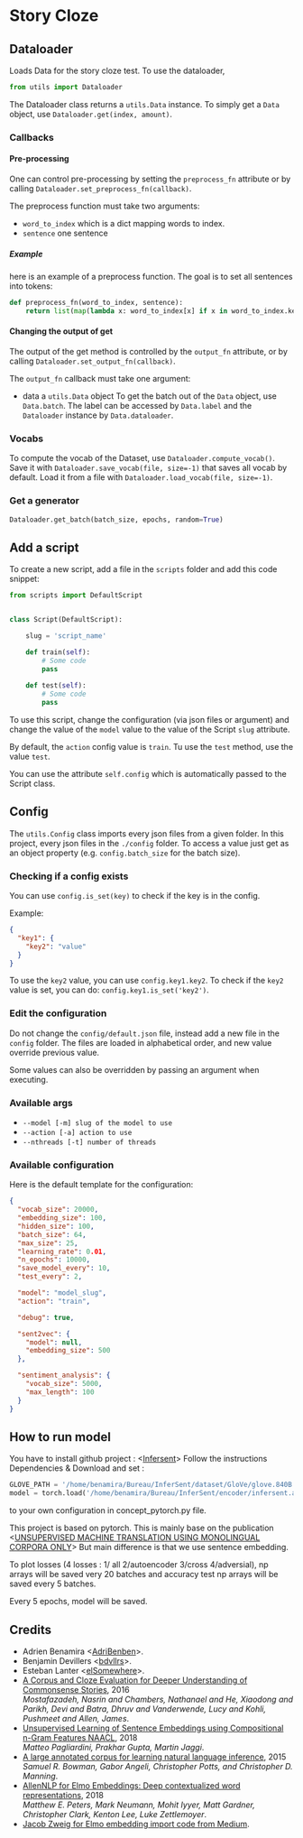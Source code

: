 # Story Cloze

## Dataloader
Loads Data for the story cloze test.
To use the dataloader, 
```python
from utils import Dataloader
```
The Dataloader class returns a `utils.Data` instance.
To simply get a `Data` object, use `Dataloader.get(index, amount)`.
### Callbacks
#### Pre-processing
One can control pre-processing by setting the `preprocess_fn` attribute or by calling
`Dataloader.set_preprocess_fn(callback)`.

The preprocess function must take two arguments: 
- `word_to_index` which is a dict mapping words to index.
- `sentence` one sentence

##### Example
here is an example of a preprocess function. The goal is to set all sentences into tokens:

```python
def preprocess_fn(word_to_index, sentence):
    return list(map(lambda x: word_to_index[x] if x in word_to_index.keys() else word_to_index['<unk>'], sentence))
```

#### Changing the output of get
The output of the get method is controlled by the `output_fn` attribute, or by calling
`Dataloader.set_output_fn(callback)`.

The `output_fn` callback must take one argument:
- data a `utils.Data` object 
To get the batch out of the `Data` object, use `Data.batch`. The label can be accessed by `Data.label`
and the `Dataloader` instance by `Data.dataloader`.

### Vocabs
To compute the vocab of the Dataset, use `Dataloader.compute_vocab()`.
Save it with `Dataloader.save_vocab(file, size=-1)` that saves all vocab by default.
Load it from a file with `Dataloader.load_vocab(file, size=-1)`.

### Get a generator
```python
Dataloader.get_batch(batch_size, epochs, random=True)
```

## Add a script
To create a new script, add a file in the `scripts` folder and add this code snippet:
```python
from scripts import DefaultScript


class Script(DefaultScript):

    slug = 'script_name'

    def train(self):
        # Some code
        pass
        
    def test(self):
        # Some code
        pass
```

To use this script, change the configuration (via json files or argument) and change the value
of the `model` value to the value of the Script `slug` attribute. 

By default, the `action` config value is `train`. Tu use the `test` method, use the value `test`.

You can use the attribute `self.config` which is automatically passed to the Script class.

## Config
The `utils.Config` class imports every json files from a given folder.
In this project, every json files in the `./config` folder.
To access a value just get as an object property (e.g. `config.batch_size` for the batch size).

### Checking if a config exists
You can use `config.is_set(key)` to check if the key is in the config.

Example:
```json
{
  "key1": {
    "key2": "value"
  }
}
```

To use the `key2` value, you can use `config.key1.key2`. To check if the `key2` value is set, 
you can do: `config.key1.is_set('key2')`.

### Edit the configuration
Do not change the `config/default.json` file, instead add a new file in the `config` folder.
The files are loaded in alphabetical order, and new value override previous value.

Some values can also be overridden by passing an argument when executing.
### Available args
- `--model [-m] slug of the model to use` 
- `--action [-a] action to use`
- `--nthreads [-t] number of threads`

### Available configuration
Here is the default template for the configuration:
```json
{
  "vocab_size": 20000,
  "embedding_size": 100,
  "hidden_size": 100,
  "batch_size": 64,
  "max_size": 25,
  "learning_rate": 0.01,
  "n_epochs": 10000,
  "save_model_every": 10,
  "test_every": 2,

  "model": "model_slug",
  "action": "train",

  "debug": true,

  "sent2vec": {
    "model": null,
    "embedding_size": 500
  },

  "sentiment_analysis": {
    "vocab_size": 5000,
    "max_length": 100
  }
}
```

## How to run model
You have to install github project : <[Infersent](https://github.com/facebookresearch/InferSent)>
Follow the instructions Dependencies & Download and set :

```python
GLOVE_PATH = '/home/benamira/Bureau/InferSent/dataset/GloVe/glove.840B.300d.txt'
model = torch.load('/home/benamira/Bureau/InferSent/encoder/infersent.allnli.pickle')
```
to your own configuration in concept_pytorch.py file.

This project is based on pytorch.
This is mainly base on the publication <[UNSUPERVISED MACHINE TRANSLATION USING MONOLINGUAL CORPORA ONLY](https://arxiv.org/pdf/1711.00043.pdf)>
But main difference is that we use sentence embedding.

To plot losses (4 losses : 1/ all 2/autoencoder 3/cross 4/adversial), np arrays will be saved very 20 batches
and accuracy test np arrays will be saved every 5 batches.

Every 5 epochs, model will be saved.

## Credits
- Adrien Benamira <[AdriBenben](https://github.com/AdriBenben)>.
- Benjamin Devillers <[bdvllrs](https://github.com/bdvllrs)>.
- Esteban Lanter <[elSomewhere](https://github.com/elSomewhere)>.
- [A Corpus and Cloze Evaluation for Deeper Understanding of Commonsense Stories](https://arxiv.org/abs/1604.01696), 2016 <br>
_Mostafazadeh, Nasrin  and  Chambers, Nathanael  and  He, Xiaodong  and  Parikh, Devi  and  Batra, Dhruv  and  Vanderwende, Lucy  and  Kohli, Pushmeet  and  Allen, James_.
- [Unsupervised Learning of Sentence Embeddings using Compositional n-Gram Features NAACL](https://arxiv.org/abs/1703.02507),  2018<br>
    _Matteo Pagliardini, Prakhar Gupta, Martin Jaggi_.
- [A large annotated corpus for learning natural language inference](https://nlp.stanford.edu/pubs/snli_paper.pdf), 2015<br>
    _Samuel R. Bowman, Gabor Angeli, Christopher Potts, and Christopher D. Manning_.
- [AllenNLP for Elmo Embeddings: Deep contextualized word representations](https://arxiv.org/abs/1802.05365), 2018<br>
    _Matthew E. Peters, Mark Neumann, Mohit Iyyer, Matt Gardner, Christopher Clark, Kenton Lee, Luke Zettlemoyer_.
- [Jacob Zweig for Elmo embedding import code from Medium](https://towardsdatascience.com/elmo-embeddings-in-keras-with-tensorflow-hub-7eb6f0145440).
